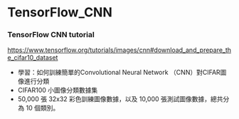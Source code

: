 # TensorFlow_CNN
### TensorFlow CNN tutorial
https://www.tensorflow.org/tutorials/images/cnn#download_and_prepare_the_cifar10_dataset
- 學習：如何訓練簡單的Convolutional Neural Network （CNN）對CIFAR圖像進行分類
- CIFAR100 小圖像分類數據集
 - 50,000 張 32x32 彩色訓練圖像數據，以及 10,000 張測試圖像數據，總共分為 10 個類別。
